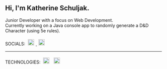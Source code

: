 ## Hi, I'm Katherine Schuljak.
Junior Developer with a focus on Web Development.   
Currently working on a Java console app to randomly generate a D&D Character (using 5e rules).
  
<div id="Social Icons">
  <span>SOCIALS: </span>
  <a href="https://www.linkedin.com/in/kschuljak">
    <img width="20px" vspace="5" hspace="5" src="https://cdn.jsdelivr.net/npm/simple-icons@7.19.0/icons/linkedin.svg" alt="LinkedIn Icon" />
  </a>  
  <a href="https://codepen.io/kschuljak">
    <img width="20px" vspace="5" hspace="5" src="https://cdn.jsdelivr.net/npm/simple-icons@7.19.0/icons/codepen.svg" alt="CodePen Icon" />
  </a>
</div>
   
---

TECHNOLOGIES:
<img width="20px" vspace="5" hspace="5" src="https://raw.githubusercontent.com/jmnote/z-icons/master/svg/javascript.svg" alt="JavaScript" />
<img width="20px" vspace="5" hspace="5" src="https://raw.githubusercontent.com/jmnote/z-icons/master/svg/java.svg" alt="Java" />




<!--
**kschuljak/kschuljak** is a ✨ _special_ ✨ repository because its `README.md` (this file) appears on your GitHub profile.

Here are some ideas to get you started:

- 🔭 I’m currently working on ...
- 🌱 I’m currently learning ...
- 👯 I’m looking to collaborate on ...
- 🤔 I’m looking for help with ...
- 💬 Ask me about ...
- 📫 How to reach me: ...
- 😄 Pronouns: ...
- ⚡ Fun fact: ...
-->
